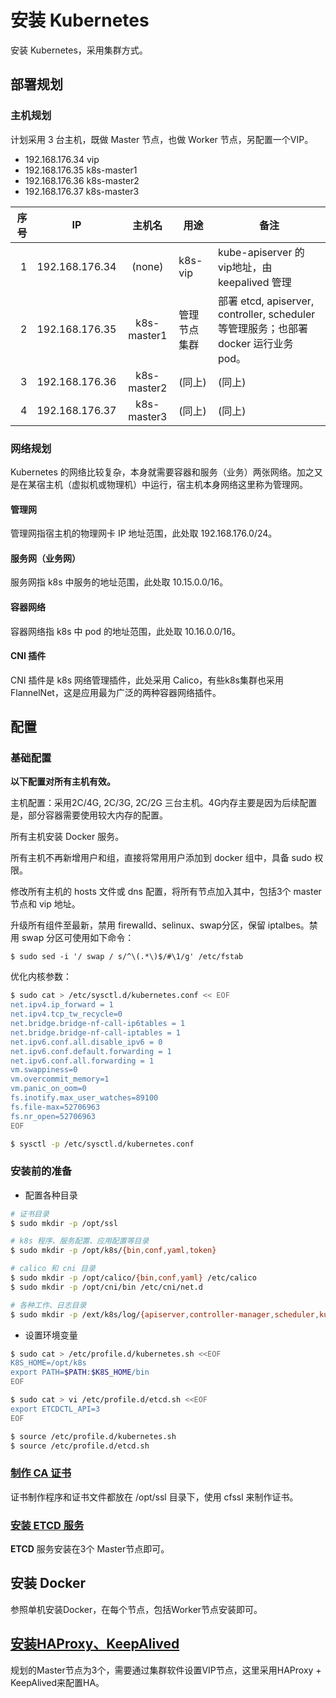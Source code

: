 # 安装 **Kubernetes**

安装 Kubernetes，采用集群方式。

## 部署规划

### 主机规划

计划采用 3 台主机，既做 Master 节点，也做 Worker 节点，另配置一个VIP。

- 192.168.176.34 vip
- 192.168.176.35 k8s-master1
- 192.168.176.36 k8s-master2
- 192.168.176.37 k8s-master3

|序号|IP|主机名|用途|备注|
| -: | - | :-: | - | - |
|1|192.168.176.34|(none)|k8s-vip|kube-apiserver 的 vip地址，由 keepalived 管理|
|2|192.168.176.35|k8s-master1|管理节点集群|部署 etcd, apiserver, controller, scheduler 等管理服务；也部署 docker 运行业务 pod。|
|3|192.168.176.36|k8s-master2|(同上)|(同上)|
|4|192.168.176.37|k8s-master3|(同上)|(同上)|

### 网络规划

Kubernetes 的网络比较复杂，本身就需要容器和服务（业务）两张网络。加之又是在某宿主机（虚拟机或物理机）中运行，宿主机本身网络这里称为管理网。

#### 管理网

管理网指宿主机的物理网卡 IP 地址范围，此处取 192.168.176.0/24。

#### 服务网（业务网）

服务网指 k8s 中服务的地址范围，此处取 10.15.0.0/16。

#### 容器网络

容器网络指 k8s 中 pod 的地址范围，此处取 10.16.0.0/16。

#### CNI 插件

CNI 插件是 k8s 网络管理插件，此处采用 Calico，有些k8s集群也采用 FlannelNet，这是应用最为广泛的两种容器网络插件。

## 配置

### 基础配置

**以下配置对所有主机有效。**

主机配置：采用2C/4G, 2C/3G, 2C/2G 三台主机。4G内存主要是因为后续配置是，部分容器需要使用较大内存的配置。

所有主机安装 Docker 服务。

所有主机不再新增用户和组，直接将常用用户添加到 docker 组中，具备 sudo 权限。

修改所有主机的 hosts 文件或 dns 配置，将所有节点加入其中，包括3个 master 节点和 vip 地址。

升级所有组件至最新，禁用 firewalld、selinux、swap分区，保留 iptalbes。禁用 swap 分区可使用如下命令：

`$ sudo sed -i '/ swap / s/^\(.*\)$/#\1/g' /etc/fstab`

优化内核参数：

```bash
$ sudo cat > /etc/sysctl.d/kubernetes.conf << EOF
net.ipv4.ip_forward = 1
net.ipv4.tcp_tw_recycle=0
net.bridge.bridge-nf-call-ip6tables = 1
net.bridge.bridge-nf-call-iptables = 1
net.ipv6.conf.all.disable_ipv6 = 0
net.ipv6.conf.default.forwarding = 1
net.ipv6.conf.all.forwarding = 1
vm.swappiness=0
vm.overcommit_memory=1
vm.panic_on_oom=0
fs.inotify.max_user_watches=89100
fs.file-max=52706963
fs.nr_open=52706963
EOF

$ sysctl -p /etc/sysctl.d/kubernetes.conf
```

### 安装前的准备

- 配置各种目录

```bash
# 证书目录
$ sudo mkdir -p /opt/ssl

# k8s 程序、服务配置、应用配置等目录
$ sudo mkdir -p /opt/k8s/{bin,conf,yaml,token}

# calico 和 cni 目录
$ sudo mkdir -p /opt/calico/{bin,conf,yaml} /etc/calico
$ sudo mkdir -p /opt/cni/bin /etc/cni/net.d

# 各种工作、日志目录
$ sudo mkdir -p /ext/k8s/log/{apiserver,controller-manager,scheduler,kubelet} /ext/etcd /var/lib/calico
```

- 设置环境变量

```bash
$ sudo cat > /etc/profile.d/kubernetes.sh <<EOF
K8S_HOME=/opt/k8s
export PATH=$PATH:$K8S_HOME/bin
EOF

$ sudo cat > vi /etc/profile.d/etcd.sh <<EOF
export ETCDCTL_API=3
EOF

$ source /etc/profile.d/kubernetes.sh
$ source /etc/profile.d/etcd.sh
```

### [制作 **CA** 证书](ca/README.md)

证书制作程序和证书文件都放在 /opt/ssl 目录下，使用 cfssl 来制作证书。

### [安装 **ETCD** 服务](etcd/README.md)

**ETCD** 服务安装在3个 Master节点即可。

## 安装 Docker

参照单机安装Docker，在每个节点，包括Worker节点安装即可。

## [安装HAProxy、KeepAlived](HA.md)

规划的Master节点为3个，需要通过集群软件设置VIP节点，这里采用HAProxy + KeepAlived来配置HA。

